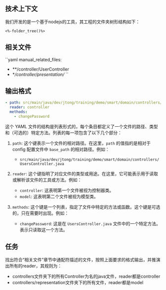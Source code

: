 ## 技术上下文

我们开发的是一个基于nodejs的工具，其工程的文件夹树形结构如下：

```
<%-folder_tree()%>
```

## 相关文件

``yaml
manual_related_files:
- **/controller/UserController
- **/controller/presentation/*
  ``

## 输出格式

```yaml
- path: src/main/java/dev/jtong/training/demo/smart/domain/controllers/UsersController.java
  reader: controller
  methods:
    - changePassword
```

这个 YAML 文件的结构是列表形式的，每个条目都定义了一个文件的路径、类型和（可选的）特定方法。列表的每一项包含了以下几个部分：

1. `path`: 这个键表示一个文件的相对路径。在这里，`path` 的值指的是相对于config 配置文件中 `base_path` 的相对路径。例如：
    - `src/main/java/dev/jtong/training/demo/smart/domain/controllers/UsersController.java`

2. `reader`: 这个键指明了对应文件的类型或用途。在这里，它可能表示用于读取或解析该文件的工具或方法。例如：
    - `controller`: 这表明第一个文件被视为控制器类。
    - `model`: 这表明第二个文件被视为模型类。

3. `methods`: 这个键是一个列表，指定了文件中特定的方法或函数。这个键是可选的，只在需要时出现。例如：
    - `changePassword`: 这是在 `UsersController.java` 文件中的一个特定方法。表示只读取这一个方法。

## 任务

找出符合“相关文件”章节中通配符描述的文件，按照上面要求的格式输出，并推演出所有的reader，其规则为：

- controllers文件夹下的所有Controller为名的java文件，reader都是controller
- controllers/representation文件夹下的所有文件，reader都是model
